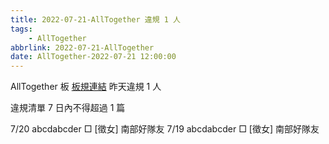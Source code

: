```yaml
---
title: 2022-07-21-AllTogether 違規 1 人
tags:
    - AllTogether
abbrlink: 2022-07-21-AllTogether
date: AllTogether-2022-07-21 12:00:00
---
```

AllTogether 板 [板規連結](https://www.ptt.cc/bbs/AllTogether/M.1643211430.A.5FB.html)
昨天違規 1 人
<!-- more -->

違規清單
7 日內不得超過 1 篇

7/20 abcdabcder □ [徵女] 南部好隊友
7/19 abcdabcder □ [徵女] 南部好隊友